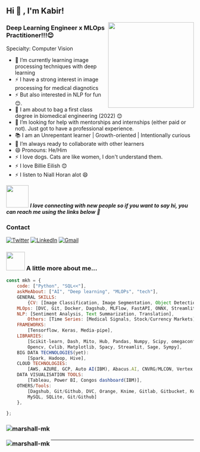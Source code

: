 <h2>Hi 👋 , I'm Kabir!</h2>
<img align='right' src="https://media.giphy.com/media/M9gbBd9nbDrOTu1Mqx/giphy.gif" width="230">

### Deep Learning Engineer x MLOps Practitioner!!!😊
Specialty: Computer Vision

- 🌱 I’m currently learning image processing techniques with deep learning
- ⚡ I have a strong interest in image processing for medical diagnotics 
- ⚡ But also interested in NLP for fun 😊.
- 📝 I am about to bag a first class degree in biomedical engineering (2022) 😊
- 🤔 I’m looking for help with mentorships and internships (either paid or not). Just got to have a professional experience.
- 📚 I am an Unrepentant learner | Growth-oriented | Intentionally curious
- 👯 I’m always ready to collaborate with other learners
- 😄 Pronouns: He/Him
- ⚡ I love dogs. Cats are like women, I don't understand them.
- ⚡ I love Billie Eilish 😊
- ⚡ I listen to Niall Horan alot 😄

<img src="https://media.giphy.com/media/LnQjpWaON8nhr21vNW/giphy.gif" width="60"> <em><b>I love connecting with new people so if you want to say hi, you can reach me using the links below</b> 🤙</em>

<h3>Contact</h3>
<p>
	
<p>
  <a href="https://twitter.com/marshallhamzah" target="_blank"><img alt="Twitter" src="https://img.shields.io/badge/twitter-%231DA1F2.svg?&style=for-the-badge&logo=twitter&logoColor=white" /></a> 
  <a href="https://www.linkedin.com/in/kabir-muhammad-b82161135" target="_blank"><img alt="LinkedIn" src="https://img.shields.io/badge/linkedin-%230077B5.svg?&style=for-the-badge&logo=linkedin&logoColor=white" /></a>
  <a href="muhammadkabirhamzah@gmail.com"> <img alt="Gmail" src="https://img.shields.io/badge/Gmail-D14836?style=for-the-badge&logo=gmail&logoColor=white" />
     </a>


### <img src="https://media.giphy.com/media/VgCDAzcKvsR6OM0uWg/giphy.gif" width="50"> A little more about me...  

```javascript
const mkh = {
    code: ["Python", "SQL<<"],
    askMeAbout: ["AI", "Deep learning", "MLOPs", "tech"],
    GENERAL SKILLS:
    	{CV: [Image Classification, Image Segmentation, Object Detection],
	MLOps: [DVC, Git, Docker, Dagshub, MLFlow, FastAPI, ONNX, Streamlit, Hub, Kibana, omegaconf, Hydra...]
	NLP: [Sentiment Analysis, Text Summarization, Translation],
        Others: [Time Series: [Medical Signals, Stock/Currency Markets], Statistical Modeling, Data Analytics, Data Visualisation, and Probability],
    FRAMEWORKS:
	    [Tensorflow, Keras, Media-pipe],
    LIBRARIES:
	    [Scikit-learn, Dash, Mito, Hub, Pandas, Numpy, Scipy, omegaconf, fastapi, tf2onnx, MLFlow, 
	    Opencv, Cvlib, Matplotlib, Spacy, Streamlit, Sage, Sympy],
    BIG DATA TECHNOLOGIES(yet):
	    [Spark, Hadoop, Hive],
    CLOUD TECHNOLOGIES:  
	    [AWS, AZURE, GCP, Auto AI(IBM), Abacus.AI, CNVRG/MLCON, Vertex AI],
    DATA VISUALISATION TOOLS:
	    [Tableau, Power BI, Congos dashboard(IBM)],
    OTHERS/Tools:
	    [Dagshub, Git/Github, DVC, Orange, Knime, Gitlab, Gitbucket, Kubernetees, MIRO, Notion, 
	    MySQL, SQLite, Git/Github]
    },
  
};
```
<h3>
<img align="left" src="https://github-readme-stats.vercel.app/api/top-langs/?username=marshall-mk&layout=compact&hide=html&theme=onedark" alt="marshall-mk" />
</h3>
<br />
<h3>
<img align="left" src="https://github-readme-stats.vercel.app/api?username=marshall-mk&show_icons=true&theme=onedark" alt="marshall-mk" />
</h3>


---   


<!--
**Marshall-mk/Marshall-mk** is a ✨ _special_ ✨ repository because its `README.md` (this file) appears on your GitHub profile.

-->
